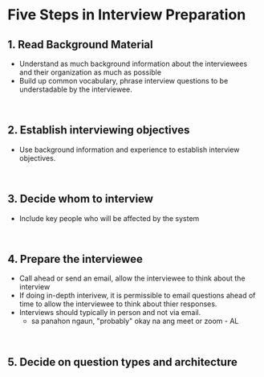 # Five Steps in Interview Preparation

## 1. Read Background Material
* Understand as much background information about the interviewees and their organization
   as much as possible
* Build up common vocabulary, phrase interview questions to be understadable by the
   interviewee.

<br>

## 2. Establish interviewing objectives
* Use background information and experience to establish interview objectives.

<br>

## 3. Decide whom to interview
* Include key people who will be affected by the system

<br>

## 4. Prepare the interviewee
* Call ahead or send an email, allow the interviewee to think about the interview
* If doing in-depth interivew, it is permissible to email questions ahead of time to allow
   the interviewee to think about thier responses.
* Interviews should typically in person and not via email.
   * sa panahon ngaun, "probably" okay na ang meet or zoom - AL

<br>

## 5. Decide on question types and architecture

<br>

